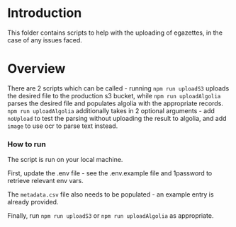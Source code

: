 # Introduction

This folder contains scripts to help with the uploading of egazettes, in the case of any issues faced.

# Overview

There are 2 scripts which can be called - running `npm run uploadS3` uploads the desired file to the production s3 bucket, while `npm run uploadAlgolia` parses the desired file and populates algolia with the appropriate records. `npm run uploadAlgolia` additionally takes in 2 optional arguments - add `noUpload` to test the parsing without uploading the result to algolia, and add `image` to use ocr to parse text instead.

### How to run

The script is run on your local machine.

First, update the .env file - see the .env.example file and 1password to retrieve relevant env vars.

The `metadata.csv` file also needs to be populated - an example entry is already provided.

Finally, run `npm run uploadS3` or `npm run uploadAlgolia` as appropriate.
